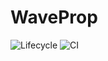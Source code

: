 # WaveProp

![Lifecycle](https://img.shields.io/badge/lifecycle-experimental-orange.svg)
![CI](https://github.com/WaveProp/WaveProp/workflows/CI/badge.svg?branch=main)
